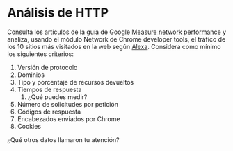 # Análisis de HTTP

Consulta los artículos de la guía de Google [Measure network performance](https://developers.google.com/web/tools/chrome-devtools/network-performance/) y analiza, usando el módulo Network de Chrome developer tools, el tráfico de los 10 sitios más visitados en la web según [Alexa](https://www.alexa.com/topsites). Considera como mínimo los siguientes criterios:

1. Versión de protocolo
2. Dominios
3. Tipo y porcentaje de recursos devueltos
4. Tiempos de respuesta
   1. ¿Qué puedes medir?
5. Número de solicitudes por petición
6. Códigos de respuesta
7. Encabezados enviados por Chrome
8. Cookies

¿Qué otros datos llamaron tu atención?